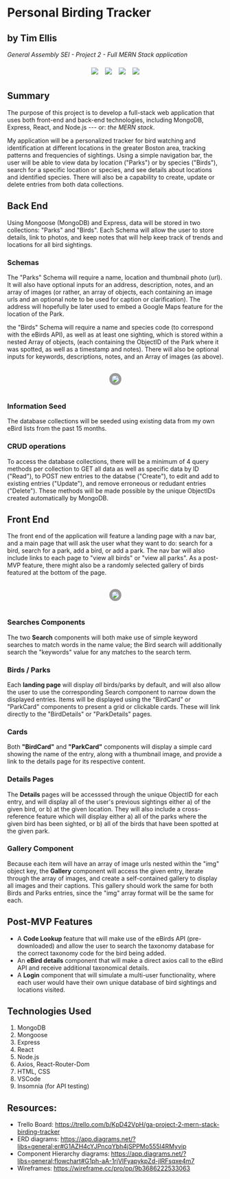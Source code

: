 # Personal Birding Tracker

## by Tim Ellis
*General Assembly SEI - Project 2 - Full MERN Stack application*

<div style="text-align:center;"><img style="margin: 8px;" src="https://scontent.fphl1-1.fna.fbcdn.net/v/t1.6435-9/169444843_10225369573046920_8341168125664901718_n.jpg?stp=dst-jpg_p206x206&_nc_cat=103&ccb=1-5&_nc_sid=da31f3&_nc_ohc=wYomG7CTLCkAX8oH_Ta&_nc_ht=scontent.fphl1-1.fna&oh=00_AT-Ue2Yo7pV8po3RZTe_57frV9Tjc0Q9ePCJzNiqDzNlVA&oe=6267031F" /><img style="margin: 8px;" src="https://scontent.fphl1-1.fna.fbcdn.net/v/t1.6435-9/186052556_10225648202452481_601438004031258796_n.jpg?stp=c52.0.206.206a_dst-jpg_p206x206&_nc_cat=105&ccb=1-5&_nc_sid=da31f3&_nc_ohc=5VGfkSFqDUYAX-Zn_80&_nc_ht=scontent.fphl1-1.fna&oh=00_AT81SE74Gh5iKLapJ77UelsX2xz60yTDMVxH9MdLB6SjGA&oe=62661BD2"/><img style="margin: 8px;" src="https://scontent.fphl1-1.fna.fbcdn.net/v/t1.6435-9/186188299_10225648190092172_7408273608219299405_n.jpg?stp=dst-jpg_p206x206&_nc_cat=105&ccb=1-5&_nc_sid=da31f3&_nc_ohc=OFHOzflao6wAX-2ZllG&_nc_ht=scontent.fphl1-1.fna&oh=00_AT-gHiW9VJZue4fMmamOmK4pUzT6IGRPaW6SU3Y4jnRLtw&oe=626547E5" /><img  style="margin: 8px;" src="https://scontent.fphl1-1.fna.fbcdn.net/v/t1.6435-9/156094355_10225098804077865_5174164032334517388_n.jpg?stp=c52.0.206.206a_dst-jpg_p206x206&_nc_cat=102&ccb=1-5&_nc_sid=da31f3&_nc_ohc=oCEcc8fIOYEAX_YYvB0&tn=7PrnmIrGtbHAY7kb&_nc_ht=scontent.fphl1-1.fna&oh=00_AT-dWubQJ-B9cU4UmVe_MlINFA7RMc_nQ_uuC8Dh7BjlHw&oe=6266A6D9" /></div>

## Summary
The purpose of this project is to develop a full-stack web application that uses both front-end and back-end technologies, including MongoDB, Express, React, and Node.js --- or: *the MERN stack*. 

My application will be a personalized tracker for bird watching and identification at different locations in the greater Boston area, tracking patterns and frequencies of sightings. Using a simple navigation bar, the user will be able to view data by location ("Parks") or by species ("Birds"), search for a specific location or species, and see details about locations and identified species. There will also be a capability to create, update or delete entries from both data collections. 

## Back End
Using Mongoose (MongoDB) and Express, data will be stored in two collections: "Parks" and "Birds". Each Schema will allow the user to store details, link to photos, and keep notes that will help keep track of trends and locations for all bird sightings. 

### Schemas
The "Parks" Schema will require a name, location and thumbnail photo (url). It will also have optional inputs for an address, description, notes, and an array of images (or rather, an array of objects, each containing an image urls and an optional note to be used for caption or clarification). The address will hopefully be later used to embed a Google Maps feature for the location of the Park.

the "Birds" Schema will require a name and species code (to correspond with the eBirds API), as well as at least one sighting, which is stored within a nested Array of objects, (each containing the ObjectID of the Park where it was spotted, as well as a timestamp and notes). There will also be optional inputs for keywords, descriptions, notes, and an Array of images (as above).

<center><img src="https://drive.google.com/uc?id=10f7JJwMWTSWuFJUYfzx0Q1rjwLTdrOm_" style="margin: 16px; border: solid 6px #999; border-radius: 16px;" /></center>


### Information Seed
The database collections will be seeded using existing data from my own eBird lists from the past 15 months.

### CRUD operations
To access the database collections, there will be a minimum of 4 query methods per collection to GET all data as well as specific data by ID ("Read"), to POST new entries to the databse ("Create"), to edit and add to existing entries ("Update"), and remove erroneous or redudant entries ("Delete"). These methods will be made possible by the unique ObjectIDs created automatically by MongoDB. 

## Front End
The front end of the application will feature a landing page with a nav bar, and a main page that will ask the user what they want to do: search for a bird, search for a park, add a bird, or add a park. The nav bar will also include links to each page to "view all birds" or "view all parks". As a post-MVP feature, there might also be a randomly selected gallery of birds featured at the bottom of the page. 

<center><img src="https://drive.google.com/uc?id=1fhGc4uEieISN6Ub4mmPlcp1wk8frXjhn" style="margin: 16px; border: solid 6px #999; border-radius: 16px;" /></center>

### Searches Components
The two **Search** components will both make use of simple keyword searches to match words in the name value; the Bird search will additionally search the "keywords" value for any matches to the search term.

### Birds / Parks
Each **landing page** will display *all* birds/parks by default, and will also allow the user to use the corresponding Search component to narrow down the displayed entries. Items will be displayed using the "BirdCard" or "ParkCard" components to present a grid or clickable cards. These will link directly to the "BirdDetails" or "ParkDetails" pages. 

### Cards 
Both **"BirdCard"** and **"ParkCard"** components will display a simple card showing the name of the entry, along with a thumbnail image, and provide a link to the details page for its respective content.

### Details Pages
The **Details** pages will be accesssed through the unique ObjectID for each entry, and will display all of the user's previous sightings either a) of the given bird, or b) at the given location. They will also include a cross-reference feature which will display either a) all of the parks where the given bird has been sighted, or b) all of the birds that have been spotted at the given park.

### Gallery Component
Because each item will have an array of image urls nested within the "img" object key, the **Gallery** component will access the given entry, iterate through the array of images, and create a self-contained gallery to display all images and their captions. This gallery should work the same for both Birds and Parks entries, since the "img" array format will be the same for each.

## Post-MVP Features
- A **Code Lookup** feature that will make use of the eBirds API (pre-downloaded) and allow the user to search the taxonomy database for the correct taxonomy code for the bird being added.
- An **eBird details** component that will make a direct axios call to the eBird API and receive additional taxonomical details.
- A **Login** component that will simulate a multi-user functionality, where each user would have their own unique database of bird sightings and locations visited. 

## Technologies Used
1. MongoDB
1. Mongoose
1. Express
1. React
1. Node.js
1. Axios, React-Router-Dom
1. HTML, CSS
1. VSCode
1. Insomnia (for API testing)

## Resources:
- Trello Board: https://trello.com/b/KpD42VpH/ga-project-2-mern-stack-birding-tracker
- ERD diagrams: https://app.diagrams.net/?libs=general;er#G1AZH4cYJPncqYbh4jSPPMo555I4RMyvip
- Component Hierarchy diagrams: https://app.diagrams.net/?libs=general;flowchart#G1ph-aA-1rjVIFyapykpZd-jIRFsqxe4m7
- Wireframes: https://wireframe.cc/pro/pp/9b3686222533063